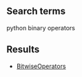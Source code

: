 ## Search terms
python binary operators

## Results
- [BitwiseOperators](https://wiki.python.org/moin/BitwiseOperators)